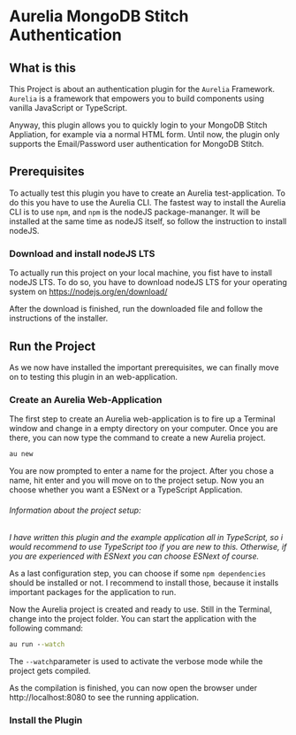 # Aurelia MongoDB Stitch Authentication
## What is this
This Project is about an authentication plugin for the `Aurelia` Framework. `Aurelia` is a framework that empowers you to build components using vanilla JavaScript or TypeScript.

Anyway, this plugin allows you to quickly login to your MongoDB Stitch Appliation, for example via a normal HTML form. Until now, the plugin only supports the Email/Password user authentication for MongoDB Stitch.

## Prerequisites
To actually test this plugin you have to create an Aurelia test-application. To do this you have to use the Aurelia CLI. The fastest way to install the Aurelia CLI is to use `npm`, and `npm` is the nodeJS package-mananger. It will be installed at the same time as nodeJS itself, so follow the instruction to install nodeJS.

### Download and install nodeJS LTS
To actually run this project on your local machine, you fist have to install nodeJS LTS.
To do so, you have to download nodeJS LTS for your operating system on https://nodejs.org/en/download/

After the download is finished, run the downloaded file and follow the instructions of the installer.

## Run the Project
As we now have installed the important prerequisites, we can finally move on to testing this plugin in an web-application.

### Create an Aurelia Web-Application
The first step to create an Aurelia web-application is to fire up a Terminal window and change in a empty directory on your computer. Once you are there, you can now type the command to create a new Aurelia project.

```cmd
au new
```
You are now prompted to enter a name for the project. After you chose a name, hit enter and you will move on to the project setup. Now you an choose whether you want a ESNext or a TypeScript Application.

###### _Information about the project setup:_
_I have written this plugin and the example application all in TypeScript, so i would recommend to use TypeScript too if you are new to this. Otherwise, if you are experienced with ESNext you can choose ESNext of course._

As a last configuration step, you can choose if some `npm dependencies` should be installed or not. I recommend to install those, because it installs important packages for the application to run.

Now the Aurelia project is created and ready to use. Still in the Terminal, change into the project folder. You can start the application with the following command:
```cmd
au run --watch
```
The `--watch`parameter is used to activate the verbose mode while the project gets compiled.

As the compilation is finished, you can now open the browser under http://localhost:8080 to see the running application.

### Install the Plugin
